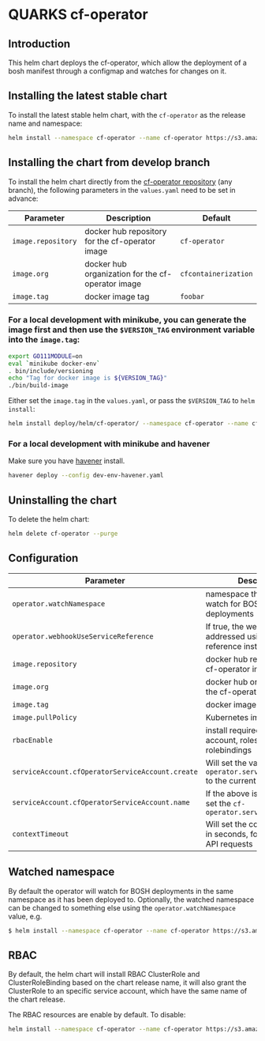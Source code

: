 # QUARKS cf-operator

## Introduction

This helm chart deploys the cf-operator, which allow the deployment of a bosh manifest through a configmap and watches for changes on it.

## Installing the latest stable chart

To install the latest stable helm chart, with the `cf-operator` as the release name and namespace:

```bash
helm install --namespace cf-operator --name cf-operator https://s3.amazonaws.com/cf-operators/helm-charts/cf-operator-v0.2.2%2B47.g24492ea.tgz
```

## Installing the chart from develop branch

To install the helm chart directly from the [cf-operator repository](https://github.com/cloudfoundry-incubator/cf-operator) (any branch), the following parameters in the `values.yaml` need to be set in advance:

| Parameter                                         | Description                                                          | Default                                        |
| ------------------------------------------------- | -------------------------------------------------------------------- | ---------------------------------------------- |
| `image.repository`                                | docker hub repository for the cf-operator image                      | `cf-operator`                                  |
| `image.org`                                       | docker hub organization for the cf-operator image                    | `cfcontainerization`                           |
| `image.tag`                                       | docker image tag                                                     | `foobar`                                       |

### For a local development with minikube, you can generate the image first and then use the `$VERSION_TAG` environment variable into the `image.tag`:

```bash
export GO111MODULE=on
eval `minikube docker-env`
. bin/include/versioning
echo "Tag for docker image is ${VERSION_TAG}"
./bin/build-image
```

Either set the `image.tag` in the `values.yaml`, or pass the `$VERSION_TAG` to `helm install`:

```bash
helm install deploy/helm/cf-operator/ --namespace cf-operator --name cf-operator --set image.tag=$VERSION_TAG
```

### For a local development with minikube and havener

Make sure you have [havener](https://github.com/homeport/havener) install.

```bash
havener deploy --config dev-env-havener.yaml
```

## Uninstalling the chart

To delete the helm chart:

```bash
helm delete cf-operator --purge
```

## Configuration

| Parameter                                         | Description                                                                       | Default                                        |
| ------------------------------------------------- | --------------------------------------------------------------------------------- | ---------------------------------------------- |
| `operator.watchNamespace`                         | namespace the operator will watch for BOSH deployments                            | the release namespace                          |
| `operator.webhookUseServiceReference`             | If true, the webhook server is addressed using a service reference instead of the IP | false                                       |
| `image.repository`                                | docker hub repository for the cf-operator image                                   | `cf-operator`                                  |
| `image.org`                                       | docker hub organization for the cf-operator image                                 | `cfcontainerization`                           |
| `image.tag`                                       | docker image tag                                                                  | `foobar`                                       |
| `image.pullPolicy`                                | Kubernetes image pullPolicy                                                       | `IfNotPresent`                                 |
| `rbacEnable`                                      | install required RBAC service account, roles and rolebindings                     | `true`                                         |
| `serviceAccount.cfOperatorServiceAccount.create`  | Will set the value of `cf-operator.serviceAccountName` to the current chart name  | `true`                                         |
| `serviceAccount.cfOperatorServiceAccount.name`    | If the above is not set, it will set the `cf-operator.serviceAccountName`         |                                                |
| `contextTimeout`                                  | Will set the context timeout in seconds, for future K8S API requests              | `30`                                           |

## Watched namespace

By default the operator will watch for BOSH deployments in the same namespace as it has been deployed to. Optionally, the watched namespace can be changed to something else using the `operator.watchNamespace` value, e.g.

```bash
$ helm install --namespace cf-operator --name cf-operator https://s3.amazonaws.com/cf-operators/helm-charts/cf-operator-v0.2.2%2B47.g24492ea.tgz --set operator.watchNamespace=staging
```

## RBAC

By default, the helm chart will install RBAC ClusterRole and ClusterRoleBinding based on the chart release name, it will also grant the ClusterRole to an specific service account, which have the same name of the chart release.

The RBAC resources are enable by default. To disable:

```bash
helm install --namespace cf-operator --name cf-operator https://s3.amazonaws.com/cf-operators/helm-charts/cf-operator-v0.2.2%2B47.g24492ea.tgz --set rbacEnable=false
```
